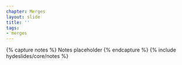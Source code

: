 ```yaml
---
chapter: Merges
layout: slide
title: ''
tags:
- merges
---
```


{% capture notes %}
Notes placeholder
{% endcapture %}
{% include hydeslides/core/notes %}
